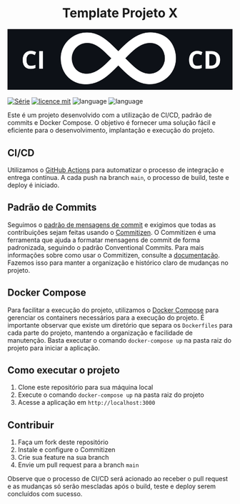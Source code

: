<div align="center">
  <h1>
    Template Projeto X
  </h1>
</div>

<div>
  <p align="center">
    <img src="img/cicd-template.png">
  </p>
</div>

[![Série](https://img.shields.io/badge/Maiconrq-TEMPLATE-orange)](https://github.com/Maiconrq/Repository-template)
[![licence mit](https://img.shields.io/badge/licence-MIT-blue.svg)](https://github.com/afonsopacifer/open-source-boilerplate/blob/master/LICENSE.md)
![language](https://img.shields.io/badge/java-language-yellow)
![language](https://img.shields.io/badge/pyhton-language-blue)

Este é um projeto desenvolvido com a utilização de CI/CD, padrão de commits e Docker Compose. O objetivo é fornecer uma solução fácil e eficiente para o desenvolvimento, implantação e execução do projeto.

## CI/CD

Utilizamos o [GitHub Actions](https://github.com/features/actions) para automatizar o processo de integração e entrega contínua. A cada push na branch `main`, o processo de build, teste e deploy é iniciado.

## Padrão de Commits

Seguimos o [padrão de mensagens de commit](https://www.conventionalcommits.org/en/v1.0.0/) e exigimos que todas as contribuições sejam feitas usando o [Commitizen](https://github.com/commitizen/cz-cli). O Commitizen é uma ferramenta que ajuda a formatar mensagens de commit de forma padronizada, seguindo o padrão Conventional Commits. Para mais informações sobre como usar o Commitizen, consulte a [documentação](https://github.com/commitizen/cz-cli). Fazemos isso para manter a organização e histórico claro de mudanças no projeto.


## Docker Compose

Para facilitar a execução do projeto, utilizamos o [Docker Compose](https://docs.docker.com/compose/) para gerenciar os containers necessários para a execução do projeto. É importante observar que existe um diretório que separa os `Dockerfiles` para cada parte do projeto, mantendo a organização e facilidade de manutenção. Basta executar o comando `docker-compose up` na pasta raiz do projeto para iniciar a aplicação.

## Como executar o projeto

1. Clone este repositório para sua máquina local
2. Execute o comando `docker-compose up` na pasta raiz do projeto
3. Acesse a aplicação em `http://localhost:3000`

## Contribuir

1. Faça um fork deste repositório
2. Instale e configure o Commitizen
3. Crie sua feature na sua branch
4. Envie um pull request para a branch `main`

Observe que o processo de CI/CD será acionado ao receber o pull request e as mudanças só serão mescladas após o build, teste e deploy serem concluídos com sucesso.

